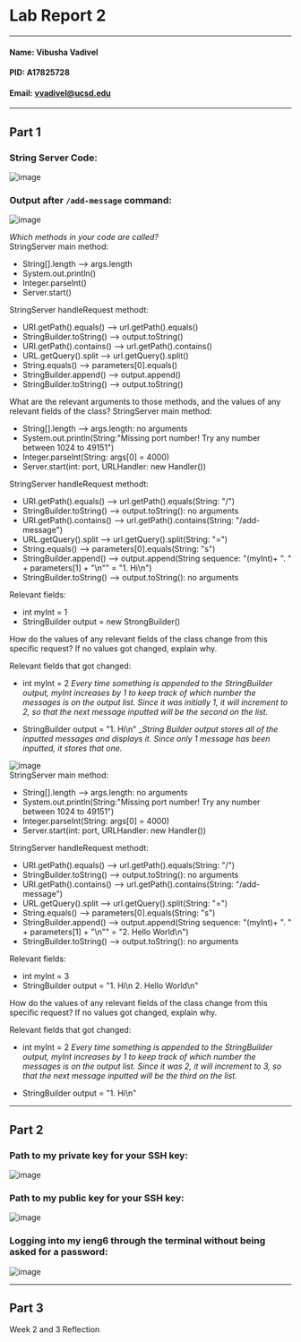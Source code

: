 # Lab Report 2
---
#### Name: Vibusha Vadivel 
#### PID: A17825728 
#### Email: vvadivel@ucsd.edu
---

## Part 1

### String Server Code: 

![image](https://github.com/vibushavadivel/cse15l-lab-reports/assets/102670153/8c87549b-92e7-4435-85a5-24304ad3dfd1)

### Output after `/add-message` command: 
![image](https://github.com/vibushavadivel/cse15l-lab-reports/assets/102670153/57dc3c4a-9ad6-43bb-a606-d33a472f7ad3) <br>

_Which methods in your code are called? <br>_
StringServer main method:
- String[].length --> args.length
- System.out.println()
- Integer.parseInt()
- Server.start()

StringServer handleRequest methodt:
- URI.getPath().equals() --> url.getPath().equals()
- StringBuilder.toString() --> output.toString()
- URI.getPath().contains() --> url.getPath().contains()
- URL.getQuery().split --> url.getQuery().split()
- String.equals() --> parameters[0].equals()
- StringBuilder.append() --> output.append()
- StringBuilder.toString() --> output.toString()

What are the relevant arguments to those methods, and the values of any relevant fields of the class?
StringServer main method:
- String[].length --> args.length: no arguments
- System.out.println(String:"Missing port number! Try any number between 1024 to 49151")
- Integer.parseInt(String: args[0] = 4000)
- Server.start(int: port, URLHandler: new Handler())

StringServer handleRequest methodt:
- URI.getPath().equals() --> url.getPath().equals(String: "/")
- StringBuilder.toString() --> output.toString(): no arguments
- URI.getPath().contains() --> url.getPath().contains(String: "/add-message")
- URL.getQuery().split --> url.getQuery().split(String: "=")
- String.equals() --> parameters[0].equals(String: "s")
- StringBuilder.append() --> output.append(String sequence: "(myInt)+ ". " + parameters[1] + "\n"" = "1. Hi\n")
- StringBuilder.toString() --> output.toString(): no arguments

Relevant fields: 
- int myInt = 1
- StringBuilder output = new StrongBuilder()

How do the values of any relevant fields of the class change from this specific request? If no values got changed, explain why.

Relevant fields that got changed: 
- int myInt = 2
_Every time something is appended to the StringBuilder output, myInt increases by 1 to keep track of which number the messages is on the output list. Since it was initially 1, it will increment to 2, so that the next message inputted will be the second on the list._

- StringBuilder output = "1. Hi\n"
__String Builder output stores all of the inputted messages and displays it. Since only 1 message has been inputted, it stores that one._

![image](https://github.com/vibushavadivel/cse15l-lab-reports/assets/102670153/7d98fe96-61a6-4f10-8d73-1a72e36eb338) <br>
StringServer main method:
- String[].length --> args.length: no arguments
- System.out.println(String:"Missing port number! Try any number between 1024 to 49151")
- Integer.parseInt(String: args[0] = 4000)
- Server.start(int: port, URLHandler: new Handler())

StringServer handleRequest methodt:
- URI.getPath().equals() --> url.getPath().equals(String: "/")
- StringBuilder.toString() --> output.toString(): no arguments
- URI.getPath().contains() --> url.getPath().contains(String: "/add-message")
- URL.getQuery().split --> url.getQuery().split(String: "=")
- String.equals() --> parameters[0].equals(String: "s")
- StringBuilder.append() --> output.append(String sequence: "(myInt)+ ". " + parameters[1] + "\n"" = "2. Hello World\n")
- StringBuilder.toString() --> output.toString(): no arguments

Relevant fields: 
- int myInt = 3
- StringBuilder output = "1. Hi\n 2. Hello World\n"

How do the values of any relevant fields of the class change from this specific request? If no values got changed, explain why.

Relevant fields that got changed: 
- int myInt = 2
 _Every time something is appended to the StringBuilder output, myInt increases by 1 to keep track of which number the messages is on the output list. Since it was 2, it will increment to 3, so that the next message inputted will be the third on the list._

- StringBuilder output = "1. Hi\n"

---
## Part 2

### Path to my private key for your SSH key:
![image](https://github.com/vibushavadivel/cse15l-lab-reports/assets/102670153/52a63f24-62e9-4191-88f5-01ecf0c40893)

### Path to my public key for your SSH key:
![image](https://github.com/vibushavadivel/cse15l-lab-reports/assets/102670153/c5bf392c-8b38-47a1-b169-d9557c18859e)

### Logging into my ieng6 through the terminal without being asked for a password:
![image](https://github.com/vibushavadivel/cse15l-lab-reports/assets/102670153/802c4090-13c7-4ed1-a8d5-cf206b94e644)

---
## Part 3
Week 2 and 3 Reflection



